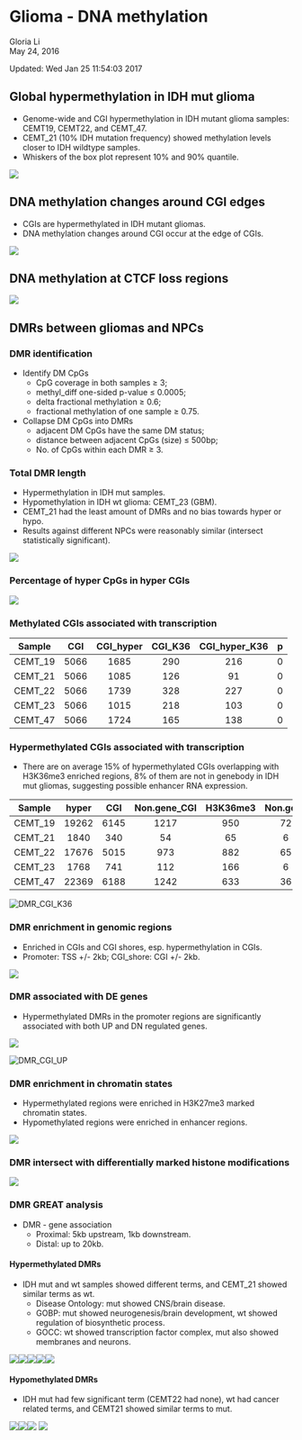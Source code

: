 # Glioma - DNA methylation
Gloria Li  
May 24, 2016  

Updated: Wed Jan 25 11:54:03 2017



## Global hypermethylation in IDH mut glioma
* Genome-wide and CGI hypermethylation in IDH mutant glioma samples: CEMT19, CEMT22, and CEMT_47.      
* CEMT_21 (10% IDH mutation frequency) showed methylation levels closer to IDH wildtype samples.    
* Whiskers of the box plot represent 10% and 90% quantile.     

![](WGBS_files/figure-html/global_5mC-1.png)<!-- -->

## DNA methylation changes around CGI edges
* CGIs are hypermethylated in IDH mutant gliomas.     
* DNA methylation changes around CGI occur at the edge of CGIs.     

![](WGBS_files/figure-html/5mC_CGI-1.png)<!-- -->

## DNA methylation at CTCF loss regions

![](WGBS_files/figure-html/5mC_CTCF-1.png)<!-- -->

## DMRs between gliomas and NPCs  
### DMR identification 
  * Identify DM CpGs     
  	+ CpG coverage in both samples $\ge$ 3;        
    + methyl_diff one-sided p-value $\le$ 0.0005;  
    + delta fractional methylation $\ge$ 0.6;  
    + fractional methylation of one sample $\ge$ 0.75.   
  * Collapse DM CpGs into DMRs     
    + adjacent DM CpGs have the same DM status;    
    + distance between adjacent CpGs (size) $\le$ 500bp;   
    + No. of CpGs within each DMR $\ge$ 3.   
    
### Total DMR length
* Hypermethylation in IDH mut samples.    
* Hypomethylation in IDH wt glioma: CEMT_23 (GBM).     
* CEMT_21 had the least amount of DMRs and no bias towards hyper or hypo.      
* Results against different NPCs were reasonably similar (intersect statistically significant).      

![](WGBS_files/figure-html/DMR_summary-1.png)<!-- -->

### Percentage of hyper CpGs in hyper CGIs

![](WGBS_files/figure-html/hyperCG_hyperDMR-1.png)<!-- -->

### Methylated CGIs associated with transcription   

<table>
 <thead>
  <tr>
   <th style="text-align:center;"> Sample </th>
   <th style="text-align:center;"> CGI </th>
   <th style="text-align:center;"> CGI_hyper </th>
   <th style="text-align:center;"> CGI_K36 </th>
   <th style="text-align:center;"> CGI_hyper_K36 </th>
   <th style="text-align:center;"> p </th>
  </tr>
 </thead>
<tbody>
  <tr>
   <td style="text-align:center;"> CEMT_19 </td>
   <td style="text-align:center;"> 5066 </td>
   <td style="text-align:center;"> 1685 </td>
   <td style="text-align:center;"> 290 </td>
   <td style="text-align:center;"> 216 </td>
   <td style="text-align:center;"> 0 </td>
  </tr>
  <tr>
   <td style="text-align:center;"> CEMT_21 </td>
   <td style="text-align:center;"> 5066 </td>
   <td style="text-align:center;"> 1085 </td>
   <td style="text-align:center;"> 126 </td>
   <td style="text-align:center;"> 91 </td>
   <td style="text-align:center;"> 0 </td>
  </tr>
  <tr>
   <td style="text-align:center;"> CEMT_22 </td>
   <td style="text-align:center;"> 5066 </td>
   <td style="text-align:center;"> 1739 </td>
   <td style="text-align:center;"> 328 </td>
   <td style="text-align:center;"> 227 </td>
   <td style="text-align:center;"> 0 </td>
  </tr>
  <tr>
   <td style="text-align:center;"> CEMT_23 </td>
   <td style="text-align:center;"> 5066 </td>
   <td style="text-align:center;"> 1015 </td>
   <td style="text-align:center;"> 218 </td>
   <td style="text-align:center;"> 103 </td>
   <td style="text-align:center;"> 0 </td>
  </tr>
  <tr>
   <td style="text-align:center;"> CEMT_47 </td>
   <td style="text-align:center;"> 5066 </td>
   <td style="text-align:center;"> 1724 </td>
   <td style="text-align:center;"> 165 </td>
   <td style="text-align:center;"> 138 </td>
   <td style="text-align:center;"> 0 </td>
  </tr>
</tbody>
</table>

### Hypermethylated CGIs associated with transcription   
* There are on average 15% of hypermethylated CGIs overlapping with H3K36me3 enriched regions, 8% of them are not in genebody in IDH mut gliomas, suggesting possible enhancer RNA expression.    

<table>
 <thead>
  <tr>
   <th style="text-align:center;"> Sample </th>
   <th style="text-align:center;"> hyper </th>
   <th style="text-align:center;"> CGI </th>
   <th style="text-align:center;"> Non.gene_CGI </th>
   <th style="text-align:center;"> H3K36me3 </th>
   <th style="text-align:center;"> Non.gene </th>
   <th style="text-align:center;"> p_Fisher </th>
  </tr>
 </thead>
<tbody>
  <tr>
   <td style="text-align:center;"> CEMT_19 </td>
   <td style="text-align:center;"> 19262 </td>
   <td style="text-align:center;"> 6145 </td>
   <td style="text-align:center;"> 1217 </td>
   <td style="text-align:center;"> 950 </td>
   <td style="text-align:center;"> 72 </td>
   <td style="text-align:center;"> 1.0000000 </td>
  </tr>
  <tr>
   <td style="text-align:center;"> CEMT_21 </td>
   <td style="text-align:center;"> 1840 </td>
   <td style="text-align:center;"> 340 </td>
   <td style="text-align:center;"> 54 </td>
   <td style="text-align:center;"> 65 </td>
   <td style="text-align:center;"> 6 </td>
   <td style="text-align:center;"> 0.9305089 </td>
  </tr>
  <tr>
   <td style="text-align:center;"> CEMT_22 </td>
   <td style="text-align:center;"> 17676 </td>
   <td style="text-align:center;"> 5015 </td>
   <td style="text-align:center;"> 973 </td>
   <td style="text-align:center;"> 882 </td>
   <td style="text-align:center;"> 65 </td>
   <td style="text-align:center;"> 1.0000000 </td>
  </tr>
  <tr>
   <td style="text-align:center;"> CEMT_23 </td>
   <td style="text-align:center;"> 1768 </td>
   <td style="text-align:center;"> 741 </td>
   <td style="text-align:center;"> 112 </td>
   <td style="text-align:center;"> 166 </td>
   <td style="text-align:center;"> 6 </td>
   <td style="text-align:center;"> 0.9999998 </td>
  </tr>
  <tr>
   <td style="text-align:center;"> CEMT_47 </td>
   <td style="text-align:center;"> 22369 </td>
   <td style="text-align:center;"> 6188 </td>
   <td style="text-align:center;"> 1242 </td>
   <td style="text-align:center;"> 633 </td>
   <td style="text-align:center;"> 36 </td>
   <td style="text-align:center;"> 1.0000000 </td>
  </tr>
</tbody>
</table>

![DMR_CGI_K36](WGBS_files/figure-html/hyperCGI_K36.1.png)        

### DMR enrichment in genomic regions 
* Enriched in CGIs and CGI shores, esp. hypermethylation in CGIs.    
* Promoter: TSS +/- 2kb; CGI_shore: CGI +/- 2kb.      

![](WGBS_files/figure-html/DMR_genomicBreak-1.png)<!-- -->

### DMR associated with DE genes
* Hypermethylated DMRs in the promoter regions are significantly associated with both UP and DN regulated genes.         

![](WGBS_files/figure-html/DMR_DE-1.png)<!-- -->

![DMR_CGI_UP](WGBS_files/figure-html/HyperCGI_UP1.png)        

### DMR enrichment in chromatin states
* Hypermethylated regions were enriched in H3K27me3 marked chromatin states.       
* Hypomethylated regions were enriched in enhancer regions.    

![](WGBS_files/figure-html/DMR_ChromHMM-1.png)<!-- -->

### DMR intersect with differentially marked histone modifications  

![](WGBS_files/figure-html/DMR_DHM-1.png)<!-- -->

### DMR GREAT analysis
* DMR - gene association
	+ Proximal: 5kb upstream, 1kb downstream.     
	+ Distal: up to 20kb.         

#### Hypermethylated DMRs
* IDH mut and wt samples showed different terms, and CEMT_21 showed similar terms as wt.      
	+ Disease Ontology: mut showed CNS/brain disease.     
	+ GOBP: mut showed neurogenesis/brain development, wt showed regulation of biosynthetic process.   
	+ GOCC: wt showed transcription factor complex, mut also showed membranes and neurons.         

![](WGBS_files/figure-html/DMR_GREAT_hyper-1.png)<!-- -->![](WGBS_files/figure-html/DMR_GREAT_hyper-2.png)<!-- -->![](WGBS_files/figure-html/DMR_GREAT_hyper-3.png)<!-- -->![](WGBS_files/figure-html/DMR_GREAT_hyper-4.png)<!-- -->![](WGBS_files/figure-html/DMR_GREAT_hyper-5.png)<!-- -->

#### Hypomethylated DMRs
* IDH mut had few significant term (CEMT22 had none), wt had cancer related terms, and CEMT21 showed similar terms to mut.   

![](WGBS_files/figure-html/DMR_GREAT_hypo1-1.png)<!-- -->![](WGBS_files/figure-html/DMR_GREAT_hypo1-2.png)<!-- -->![](WGBS_files/figure-html/DMR_GREAT_hypo1-3.png)<!-- -->
![](WGBS_files/figure-html/DMR_GREAT_hypo2-1.png)<!-- -->


